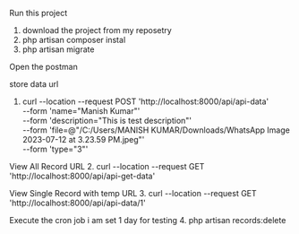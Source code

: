 Run this project 
1. download the project from my reposetry 
2. php artisan composer instal
3. php artisan migrate

Open the postman

store data url
1. curl --location --request POST 'http://localhost:8000/api/api-data' \
--form 'name="Manish Kumar"' \
--form 'description="This is test description"' \
--form 'file=@"/C:/Users/MANISH KUMAR/Downloads/WhatsApp Image 2023-07-12 at 3.23.59 PM.jpeg"' \
--form 'type="3"'



View All Record URL
2. curl --location --request GET 'http://localhost:8000/api/api-get-data'


View Single Record with temp URL
3. curl --location --request GET 'http://localhost:8000/api/api-data/1'

Execute the cron job  i am set 1 day for testing
4. php artisan records:delete